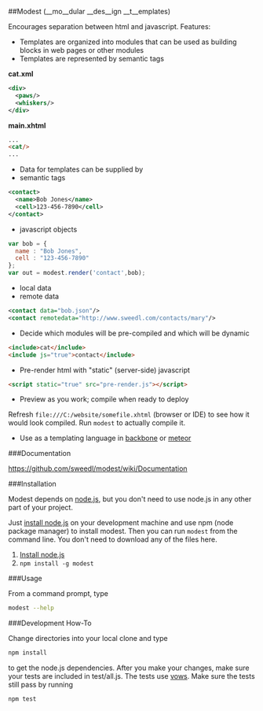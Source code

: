 ##Modest 
(__mo__dular __des__ign __t__emplates)

Encourages separation between html and javascript.  Features:

* Templates are organized into modules that can be used as building blocks
in web pages or other modules
* Templates are represented by semantic tags

__cat.xml__
```xml
<div>
  <paws/>
  <whiskers/>
</div>
```
__main.xhtml__
```html
...
<cat/>
...
```
* Data for templates can be supplied by
 * semantic tags

```xml
<contact>
  <name>Bob Jones</name>
  <cell>123-456-7890</cell>
</contact>
```
 * javascript objects

```javascript
var bob = {
  name : "Bob Jones",
  cell : "123-456-7890"
};
var out = modest.render('contact',bob);
```
 * local data
 * remote data

```xml
<contact data="bob.json"/>
<contact remotedata="http://www.sweedl.com/contacts/mary"/>
```
* Decide which modules will be pre-compiled and which will be dynamic

```html
<include>cat</include>
<include js="true">contact</include>
```
* Pre-render html with "static" (server-side) javascript

```html
<script static="true" src="pre-render.js"></script>
```
* Preview as you work; compile when ready to deploy

Refresh ``file:///C:/website/somefile.xhtml`` (browser or IDE) to see how it would look compiled.
Run ``modest`` to actually compile it.
* Use as a templating language in [backbone](https://github.com/documentcloud/backbone) or [meteor](https://github.com/meteor/meteor)

###Documentation

https://github.com/sweedl/modest/wiki/Documentation

###Installation

Modest depends on [node.js](https://github.com/joyent/node), but you don't need to use node.js in any other part of your project. 

Just [install node.js](http://nodejs.org/#download) on your development machine and use npm (node package manager) to install modest.
Then you can run ``modest`` from the command line.
You don't need to download any of the files here.

1. [Install node.js](http://nodejs.org/#download)
2. ``npm install -g modest``

###Usage

From a command prompt, type
```bash
modest --help
```

###Development How-To

Change directories into your local clone and type
```bash
npm install
```
to get the node.js dependencies.  After you make your changes, make sure your tests are included in test/all.js.  The tests use [vows](http://vowsjs.org).  Make sure the tests still pass by running
```bash
npm test
```
